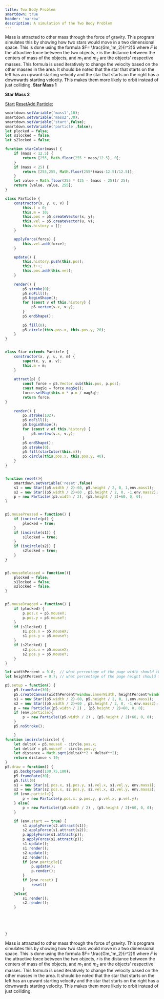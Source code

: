 ```yaml
---
title: Two Body Problem
smartdown: true
header: 'narrow'
description: A simulation of the Two Body Problem
---
```

Mass is attracted to other mass through the force of gravity. This program simulates this by showing how two stars would move in a two dimensional space. This is done using the formula $F= \frac{Gm_1m_2}{r^2}$ where $F$ is the attractive force between the two objects, $r$ is the distance between the centers of mass of the objects, and $m_1$ and $m_2$ are the objects' respective masses. This formula is used iteratively to change the velocity based on the other masses in the area. 
It should be noted that the star that starts on the left has an upward starting velocity and the star that starts on the right has a downwards starting velocity. This makes them more likely to orbit instead of just colliding. 
**Star Mass 1** [](:?mass1|number) [](:-mass1/1/50/1)

**Star Mass 2** [](:?mass2|number) [](:-mass2/1/50/1)

[Start](:=start=true) [Reset](:=reset=true)[Add Particle:](:Xparticle)

```javascript /p5js/autoplay
smartdown.setVariable('mass1',10);
smartdown.setVariable('mass2',30);
smartdown.setVariable('start',false);
smartdown.setVariable('particle',false);
let plocked = false;
let s1locked = false;
let s2locked = false;

function starColor(mass) {
    if (mass < 12.5) {
        return [255, Math.floor(255 * mass/12.5), 0];
    }
    if (mass < 25) {
        return [255,255, Math.floor(255*(mass-12.5)/12.5)];
    } 
    let value = Math.floor(255 * (25 - (mass - 25))/ 25);
    return [value, value, 255];
}

class Particle {
    constructor(x, y, u, v) {
        this.t = 0;
        this.m = 10;
        this.pos = p5.createVector(x, y);
        this.vel = p5.createVector(u, v);
        this.history = [];
    }

    applyForce(force) {
        this.vel.add(force);
    }

    update() {
        this.history.push(this.pos);
        this.t++;
        this.pos.add(this.vel);
    }
  
    render() {
        p5.stroke(0);
        p5.noFill();
        p5.beginShape();
        for (const v of this.history) {
            p5.vertex(v.x, v.y);
        }
        p5.endShape();
    
        p5.fill(0);
        p5.circle(this.pos.x, this.pos.y, 20);
    }
} 


class Star extends Particle {
    constructor(x, y, u, v, m) {
        super(x, y, u, v);
        this.m = m;
    }
  
    attract(p) {
        const force = p5.Vector.sub(this.pos, p.pos);
        const magSq = force.magSq();
        force.setMag(this.m * p.m / magSq);
        return force;
}
  
    render() {
        p5.stroke(102);
        p5.noFill();
        p5.beginShape();
        for (const v of this.history) {
            p5.vertex(v.x, v.y);
        }
        p5.endShape();
        p5.stroke(0);
        p5.fill(starColor(this.m));
        p5.circle(this.pos.x, this.pos.y, 40);
    }
}


function reset(){
    smartdown.setVariable('reset',false)
    s1 = new Star((p5.width / 2)-60, p5.height / 2, 0, 1,env.mass1);
    s2 = new Star((p5.width / 2)+60 , p5.height / 2, 0, -1,env.mass2);
    p = new Particle((p5.width / 2), (p5.height / 2)+60, 0, 0);
}


p5.mousePressed = function() {
    if (incircle(p)) {
        plocked = true;
    } 
    if (incircle(s1)) {
        s1locked = true;
    }
    if (incircle(s2)) {
        s2locked = true;
    }
}


p5.mouseReleased = function(){
    plocked = false;
    s1locked = false;
    s2locked = false;
}


p5.mouseDragged = function() {
    if (plocked) {
        p.pos.x = p5.mouseX;
        p.pos.y = p5.mouseY;
    }
    if (s1locked) {
        s1.pos.x = p5.mouseX;
        s1.pos.y = p5.mouseY;
    }
    if (s2locked) {
        s2.pos.x = p5.mouseX;
        s2.pos.y = p5.mouseY;
    }
}

let widthPercent = 0.8;  // what percentage of the page width should the app get
let heightPercent = 0.7; // what percentage of the page height should the app get

p5.setup = function() {
    p5.frameRate(30);
    p5.createCanvas(widthPercent*window.innerWidth, heightPercent*window.innerHeight);
    s1 = new Star((p5.width / 2)-60, p5.height / 2, 0, 1,env.mass1);
    s2 = new Star((p5.width / 2)+60 , p5.height / 2, 0, -1,env.mass2);
    p = new Particle((p5.width / 2) , (p5.height / 2)+60, 0, 0);
    if (env.particle){
        p = new Particle((p5.width / 2) , (p5.height / 2)+60, 0, 0);
    }   
    p5.noStroke();

    }
function incircle(circle) {
    let deltaX = p5.mouseX - circle.pos.x;
    let deltaY = p5.mouseY - circle.pos.y;
    let distance = Math.sqrt(deltaX**2 + deltaY**2);
    return distance < 10;
}
p5.draw = function() {
    p5.background(100,75,100);
    p5.frameRate(30);
    p5.fill(0)
    s1 = new Star(s1.pos.x, s1.pos.y, s1.vel.x, s1.vel.y, env.mass1);
    s2 = new Star(s2.pos.x, s2.pos.y, s2.vel.x, s2.vel.y, env.mass2);
    if (env.particle){
        p = new Particle(p.pos.x, p.pos.y, p.vel.x, p.vel.y);
    } else{
        p = new Particle((p5.width / 2) , (p5.height / 2)+60, 0, 0);
    }

    if (env.start == true) {
        s1.applyForce(s2.attract(s1));
        s2.applyForce(s1.attract(s2));
        p.applyForce(s1.attract(p));
        p.applyForce(s2.attract(p));
        s1.update();
        s1.render();
        s2.update();
        s2.render();
        if (env.particle){
            p.update();
            p.render();
        }
        if (env.reset) {
            reset()
        }
    }else{
        s1.render();
        s2.render();
    }
    
        



}
```
Mass is attracted to other mass through the force of gravity. This program simulates this by showing how two stars would move in a two dimensional space. This is done using the formula $F= \frac{Gm_1m_2}{r^2}$ where $F$ is the attractive force between the two objects, $r$ is the distance between the centers of mass of the objects, and $m_1$ and $m_2$ are the objects' respective masses. This formula is used iteratively to change the velocity based on the other masses in the area. 
It should be noted that the star that starts on the left has an upward starting velocity and the star that starts on the right has a downwards starting velocity. This makes them more likely to orbit instead of just colliding. 

